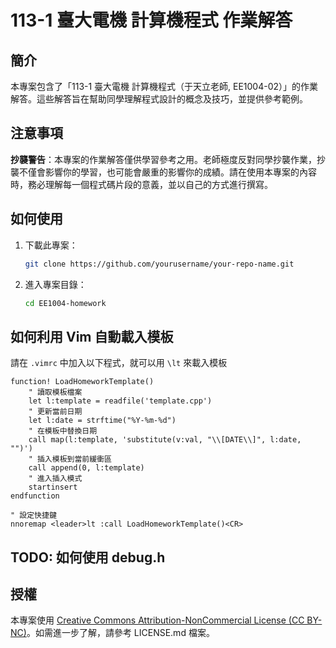 
# 113-1 臺大電機 計算機程式 作業解答

## 簡介

本專案包含了「113-1 臺大電機 計算機程式（于天立老師, EE1004-02）」的作業解答。這些解答旨在幫助同學理解程式設計的概念及技巧，並提供參考範例。

## 注意事項

**抄襲警告**：本專案的作業解答僅供學習參考之用。老師極度反對同學抄襲作業，抄襲不僅會影響你的學習，也可能會嚴重的影響你的成績。請在使用本專案的內容時，務必理解每一個程式碼片段的意義，並以自己的方式進行撰寫。

## 如何使用

1. 下載此專案：
   ```bash
   git clone https://github.com/yourusername/your-repo-name.git
   ```
2. 進入專案目錄：
   ```bash
   cd EE1004-homework
   ```

## 如何利用 Vim 自動載入模板
請在 `.vimrc` 中加入以下程式，就可以用 `\lt` 來載入模板
```vim
function! LoadHomeworkTemplate()
    " 讀取模板檔案
    let l:template = readfile('template.cpp')
    " 更新當前日期
    let l:date = strftime("%Y-%m-%d")
    " 在模板中替換日期
    call map(l:template, 'substitute(v:val, "\\[DATE\\]", l:date, "")')
    " 插入模板到當前緩衝區
    call append(0, l:template)
    " 進入插入模式
    startinsert
endfunction

" 設定快捷鍵
nnoremap <leader>lt :call LoadHomeworkTemplate()<CR>
```

## TODO: 如何使用 debug.h
   
## 授權

本專案使用 [Creative Commons Attribution-NonCommercial License (CC BY-NC)](https://creativecommons.org/licenses/by-nc/4.0/)。如需進一步了解，請參考 LICENSE.md 檔案。
